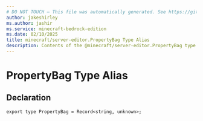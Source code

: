 ```yaml
---
# DO NOT TOUCH — This file was automatically generated. See https://github.com/mojang/minecraftapidocsgenerator to modify descriptions, examples, etc.
author: jakeshirley
ms.author: jashir
ms.service: minecraft-bedrock-edition
ms.date: 02/10/2025
title: minecraft/server-editor.PropertyBag Type Alias
description: Contents of the @minecraft/server-editor.PropertyBag type alias.
---
```

# PropertyBag Type Alias

## Declaration
`export type PropertyBag = Record<string, unknown>;`
